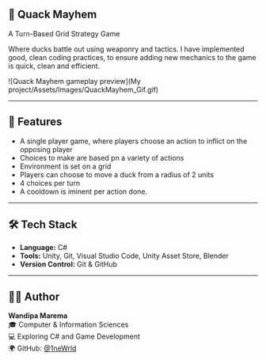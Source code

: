 ## 🦆 Quack Mayhem 

A Turn-Based Grid Strategy Game

 Where ducks battle out using weaponry and tactics. 
 I have implemented good, clean coding practices, to ensure adding new mechanics to the game is quick, clean and efficient.

![Quack Mayhem gameplay preview](My project/Assets/Images/QuackMayhem_Gif.gif)

---

## 📌 Features

- A single player game, where players choose an action to inflict on the opposing player
- Choices to make are based pn a variety of actions
- Environment is set on a grid
- Players can choose to move a duck from a radius of 2 units
- 4 choices per turn
- A cooldown is iminent per action done.

---

## 🛠️ Tech Stack

- **Language:** C#
- **Tools:** Unity, Git, Visual Studio Code, Unity Asset Store, Blender
- **Version Control:** Git & GitHub

---

## 🙋‍♂️ Author

**Wandipa Marema**  
🎓 Computer & Information Sciences  
💻 Exploring C# and Game Development  
🌍 GitHub: [@1neWrld](https://github.com/1neWrld)
